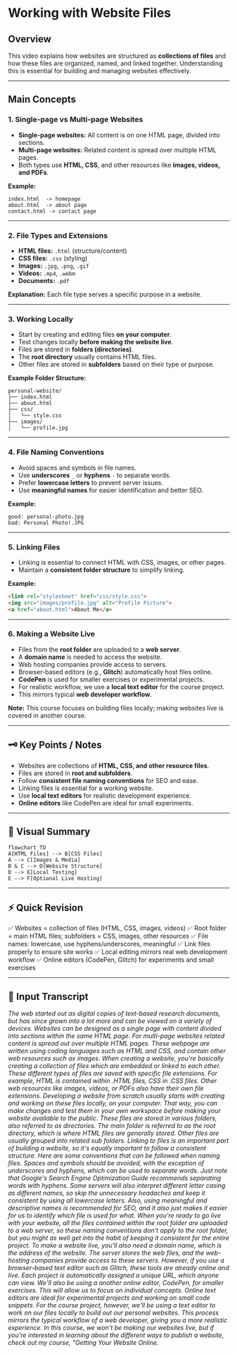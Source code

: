 # Working with Website Files

## Overview

This video explains how websites are structured as **collections of files** and how these files are organized, named, and linked together. Understanding this is essential for building and managing websites effectively.

---

## Main Concepts

### 1. Single-page vs Multi-page Websites

* **Single-page websites:** All content is on one HTML page, divided into sections.
* **Multi-page websites:** Related content is spread over multiple HTML pages.
* Both types use **HTML, CSS**, and other resources like **images, videos, and PDFs**.

**Example:**

```text
index.html  -> homepage
about.html  -> about page
contact.html -> contact page
```

---

### 2. File Types and Extensions

* **HTML files:** `.html` (structure/content)
* **CSS files:** `.css` (styling)
* **Images:** `.jpg`, `.png`, `.gif`
* **Videos:** `.mp4`, `.webm`
* **Documents:** `.pdf`

**Explanation:**
Each file type serves a specific purpose in a website.

---

### 3. Working Locally

* Start by creating and editing files **on your computer**.
* Test changes locally **before making the website live**.
* Files are stored in **folders (directories)**.
* The **root directory** usually contains HTML files.
* Other files are stored in **subfolders** based on their type or purpose.

**Example Folder Structure:**

```text
personal-website/
├── index.html
├── about.html
├── css/
│   └── style.css
├── images/
│   └── profile.jpg
```

---

### 4. File Naming Conventions

* Avoid spaces and symbols in file names.
* Use **underscores** `_` or **hyphens** `-` to separate words.
* Prefer **lowercase letters** to prevent server issues.
* Use **meaningful names** for easier identification and better SEO.

**Example:**

```text
good: personal-photo.jpg
bad: Personal Photo!.JPG
```

---

### 5. Linking Files

* Linking is essential to connect HTML with CSS, images, or other pages.
* Maintain a **consistent folder structure** to simplify linking.

**Example:**

```html
<link rel="stylesheet" href="css/style.css">
<img src="images/profile.jpg" alt="Profile Picture">
<a href="about.html">About Me</a>
```

---

### 6. Making a Website Live

* Files from the **root folder** are uploaded to a **web server**.
* A **domain name** is needed to access the website.
* Web hosting companies provide access to servers.
* Browser-based editors (e.g., **Glitch**) automatically host files online.
* **CodePen** is used for smaller exercises or experimental projects.
* For realistic workflow, we use a **local text editor** for the course project.
* This mirrors typical **web developer workflow**.

**Note:** This course focuses on building files locally; making websites live is covered in another course.

---

## 🗝️ Key Points / Notes

* Websites are collections of **HTML, CSS, and other resource files**.
* Files are stored in **root and subfolders**.
* Follow **consistent file naming conventions** for SEO and ease.
* Linking files is essential for a working website.
* Use **local text editors** for realistic development experience.
* **Online editors** like CodePen are ideal for small experiments.

---

## 🧩 Visual Summary

```mermaid
flowchart TD
A[HTML Files] --> B[CSS Files]
A --> C[Images & Media]
B & C --> D[Website Structure]
D --> E[Local Testing]
E --> F[Optional Live Hosting]
```

---

## ⚡ Quick Revision

✅ Websites = collection of files (HTML, CSS, images, videos)
✅ Root folder = main HTML files; subfolders = CSS, images, other resources
✅ File names: lowercase, use hyphens/underscores, meaningful
✅ Link files properly to ensure site works
✅ Local editing mirrors real web development workflow
✅ Online editors (CodePen, Glitch) for experiments and small exercises

---

## 🧩 Input Transcript

*The web started out as digital copies of text-based research documents, but has since grown into a lot more and can be viewed on a variety of devices. Websites can be designed as a single page with content divided into sections within the same HTML page. For multi-page websites related content is spread out over multiple HTML pages. These webpage are written using coding languages such as HTML and CSS, and contain other web resources such as images. When creating a website, you're basically creating a collection of files which are embedded or linked to each other. These different types of files are saved with specific file extensions. For example, HTML is contained within .HTML files, CSS in .CSS files. Other web resources like images, videos, or PDFs also have their own file extensions. Developing a website from scratch usually starts with creating and working on these files locally, on your computer. That way, you can make changes and test them in your own workspace before making your website available to the public. These files are stored in various folders, also referred to as directories. The main folder is referred to as the root directory, which is where HTML files are generally stored. Other files are usually grouped into related sub folders. Linking to files is an important part of building a website, so it's equally important to follow a consistent structure. Here are some conventions that can be followed when naming files. Spaces and symbols should be avoided, with the exception of underscores and hyphens, which can be used to separate words. Just note that Google's Search Engine Optimization Guide recommends separating words with hyphens. Some servers will also interpret different letter casing as different names, so skip the unnecessary headaches and keep it consistent by using all lowercase letters. Also, using meaningful and descriptive names is recommended for SEO, and it also just makes it easier for us to identify which file is used for what. When you're ready to go live with your website, all the files contained within the root folder are uploaded to a web server, so these naming conventions don't apply to the root folder, but you might as well get into the habit of keeping it consistent for the entire project. To make a website live, you'll also need a domain name, which is the address of the website. The server stores the web files, and the web-hosting companies provide access to these servers. However, if you use a browser-based text editor such as Glitch, these tools are already online and live. Each project is automatically assigned a unique URL, which anyone can view. We'll also be using a another online editor, CodePen, for smaller exercises. This will allow us to focus on individual concepts. Online text editors are ideal for experimental projects and working on small code snippets. For the course project, however, we'll be using a text editor to work on our files locally to build out our personal websites. This process mirrors the typical workflow of a web developer, giving you a more realistic experience. In this course, we won't be making our websites live, but if you're interested in learning about the different ways to publish a website, check out my course, "Getting Your Website Online.*
